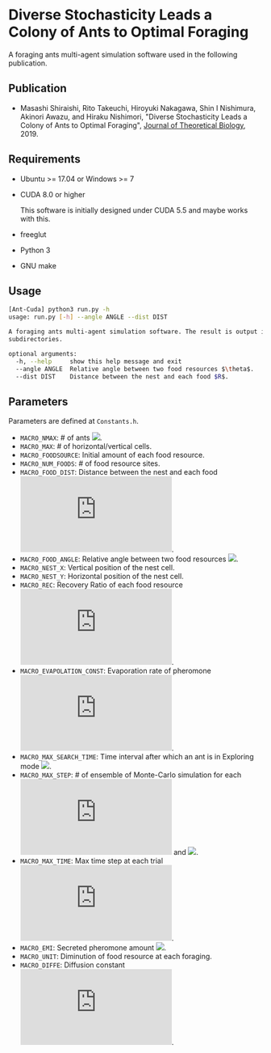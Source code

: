 # Diverse Stochasticity Leads a Colony of Ants to Optimal Foraging

A foraging ants multi-agent simulation software used in the following publication.

## Publication
- Masashi Shiraishi, Rito Takeuchi, Hiroyuki Nakagawa, Shin I Nishimura, Akinori Awazu, and Hiraku Nishimori, "Diverse Stochasticity Leads a Colony of Ants to Optimal Foraging", [Journal of Theoretical Biology](https://doi.org/10.1016/j.jtbi.2019.01.002), 2019.

## Requirements
- Ubuntu >= 17.04 or Windows >= 7
- CUDA 8.0 or higher
    
    This software is initially designed under CUDA 5.5 and maybe works with this.

- freeglut
- Python 3
- GNU make

## Usage
```bash
[Ant-Cuda] python3 run.py -h
usage: run.py [-h] --angle ANGLE --dist DIST

A foraging ants multi-agent simulation software. The result is output into
subdirectories.

optional arguments:
  -h, --help     show this help message and exit
  --angle ANGLE  Relative angle between two food resources $\theta$.
  --dist DIST    Distance between the nest and each food $R$.
```

## Parameters
Parameters are defined at `Constants.h`.

* `MACRO_NMAX`: # of ants ![](https://latex.codecogs.com/gif.latex?N_{total}).
* `MACRO_MAX`: # of horizontal/vertical cells.
* `MACRO_FOODSOURCE`: Initial amount of each food resource.
* `MACRO_NUM_FOODS`: # of food resource sites.
* `MACRO_FOOD_DIST`: Distance between the nest and each food ![](https://latex.codecogs.com/gif.latex?R).
* `MACRO_FOOD_ANGLE`: Relative angle between two food resources ![](https://latex.codecogs.com/gif.latex?\theta).
* `MACRO_NEST_X`: Vertical position of the nest cell.
* `MACRO_NEST_Y`: Horizontal position of the nest cell.
* `MACRO_REC`: Recovery Ratio of each food resource ![](https://latex.codecogs.com/gif.latex?r).
* `MACRO_EVAPOLATION_CONST`: Evaporation rate of pheromone ![](https://latex.codecogs.com/gif.latex?e_p).
* `MACRO_MAX_SEARCH_TIME`: Time interval after which an ant is in Exploring mode ![](https://latex.codecogs.com/gif.latex?t_{th}).
* `MACRO_MAX_STEP`: # of ensemble of Monte-Carlo simulation for each ![](https://latex.codecogs.com/gif.latex?N_s) and ![](https://latex.codecogs.com/gif.latex?\alpha_s).
* `MACRO_MAX_TIME`: Max time step at each trial ![](https://latex.codecogs.com/gif.latex?T).
* `MACRO_EMI`: Secreted pheromone amount ![](https://latex.codecogs.com/gif.latex?\phi_u).
* `MACRO_UNIT`: Diminution of food resource at each foraging.
* `MACRO_DIFFE`: Diffusion constant ![](https://latex.codecogs.com/gif.latex?D).
